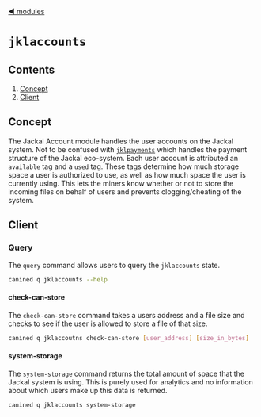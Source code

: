 <!--
order: 0
title: Jackal Accounts Overview
parent:
  title: "jklaccounts"
-->
[◀ modules](/x/README.md)

# `jklaccounts`

## Contents
1. [Concept](#concept)
2. [Client](#client)

## Concept
The Jackal Account module handles the user accounts on the Jackal system. Not to be confused with [`jklpayments`](/x/jklpayments/README.md) which handles the payment structure of the Jackal eco-system. Each user account is attributed an `available` tag and a `used` tag. These tags determine how much storage space a user is authorized to use, as well as how much space the user is currently using. This lets the miners know whether or not to store the incoming files on behalf of users and prevents clogging/cheating of the system.

## Client
### Query
The `query` command allows users to query the `jklaccounts` state.
```sh
canined q jklaccounts --help
```
#### check-can-store
The `check-can-store` command takes a users address and a file size and checks to see if the user is allowed to store a file of that size.
```sh
canined q jklaccoutns check-can-store [user_address] [size_in_bytes]
```
#### system-storage
The `system-storage` command returns the total amount of space that the Jackal system is using. This is purely used for analytics and no information about which users make up this data is returned.
```sh
canined q jklaccounts system-storage
```

